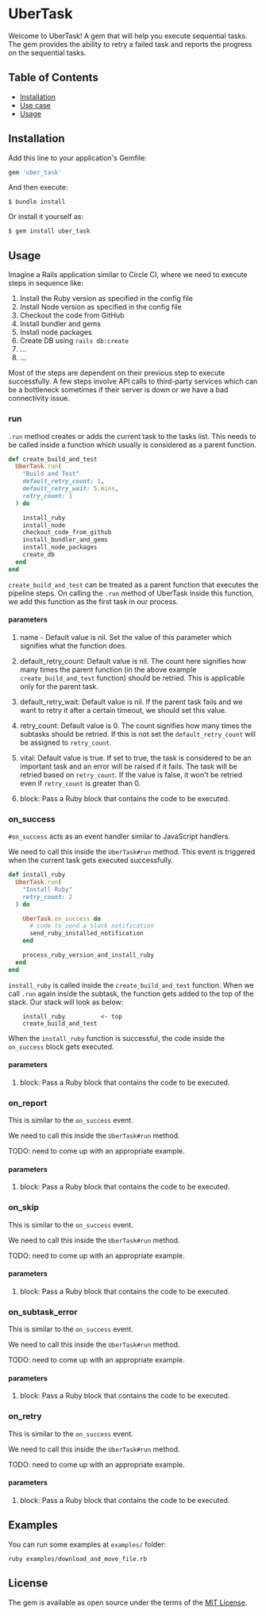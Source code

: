 # UberTask

Welcome to UberTask! A gem that will help you execute sequential tasks.
The gem provides the ability to retry a failed task
and reports the progress on the sequential tasks.

## Table of Contents

* [Installation](#installation)
* [Use case](#use-case)
* [Usage](#usage)

## Installation

Add this line to your application's Gemfile:

```ruby
gem 'uber_task'
```

And then execute:

    $ bundle install

Or install it yourself as:

    $ gem install uber_task
## Usage

Imagine a Rails application similar to Circle CI, where we need to execute
steps in sequence like:

1. Install the Ruby version as specified in the config file
1. Install Node version as specified in the config file
1. Checkout the code from GitHub
1. Install bundler and gems
1. Install node packages
1. Create DB using `rails db:create`
1. ...
1. ...

Most of the steps are dependent on their previous step to execute successfully.
A few steps involve API calls to third-party services which can be a bottleneck
sometimes if their server is down or we have a bad connectivity issue.

### run

`.run` method creates or adds the current task to the tasks list.
This needs to be called inside a function which usually is considered as a
parent function.

```ruby
def create_build_and_test
  UberTask.run(
    "Build and Test"
    default_retry_count: 1,
    default_retry_wait: 5.mins,
    retry_count: 1
  ) do

    install_ruby
    install_node
    checkout_code_from_github
    install_bundler_and_gems
    install_node_packages
    create_db
  end
end
```

`create_build_and_test` can be treated as a parent function that executes the pipeline steps.
On calling the `.run` method of UberTask inside this function, we add this function as the first task in our process.

#### parameters

1. name -
   Default value is nil. Set the value of this parameter which
   signifies what the function does.

1. default_retry_count:
   Default value is nil. The count here signifies how many times the parent function
   (in the above example `create_build_and_test` function) should be retried.
   This is applicable only for the parent task.

1. default_retry_wait:
   Default value is nil. If the parent task fails and we want to retry it after a certain
   timeout, we should set this value.

1. retry_count:
   Default value is 0. The count signifies how many times the subtasks should be retried.
   If this is not set the `default_retry_count` will be assigned to `retry_count`.

1. vital:
   Default value is true. If set to true, the task is considered to be an important task
   and an error will be raised if it fails. The task will be retried based on `retry_count`.
   If the value is false, it won't be retried even if `retry_count` is greater than 0.

1. block:
   Pass a Ruby block that contains the code to be executed.

### on_success

`#on_success` acts as an event handler similar to JavaScript handlers.

We need to call this inside the `UberTask#run` method. This event is triggered when the current task gets executed successfully.

```ruby
def install_ruby
  UberTask.run(
    "Install Ruby"
    retry_count: 2
  ) do

    UberTask.on_success do
      # code to send a Slack notification
      send_ruby_installed_notification
    end

    process_ruby_version_and_install_ruby
  end
end
```

`install_ruby` is called inside the `create_build_and_test` function.
When we call `.run` again inside the subtask,
the function gets added to the top of the stack.
Our stack will look as below:

```
    install_ruby          <- top
    create_build_and_test
```

When the `install_ruby` function is successful,
the code inside the `on_success` block gets executed.

#### parameters

1. block:
   Pass a Ruby block that contains the code to be executed.

### on_report

This is similar to the `on_success` event.

We need to call this inside the `UberTask#run` method.

TODO: need to come up with an appropriate example.

#### parameters

1. block:
   Pass a Ruby block that contains the code to be executed.

### on_skip

This is similar to the `on_success` event.

We need to call this inside the `UberTask#run` method.

TODO: need to come up with an appropriate example.

#### parameters

1. block:
   Pass a Ruby block that contains the code to be executed.

### on_subtask_error

This is similar to the `on_success` event.

We need to call this inside the `UberTask#run` method.

TODO: need to come up with an appropriate example.

#### parameters

1. block:
   Pass a Ruby block that contains the code to be executed.

### on_retry

This is similar to the `on_success` event.

We need to call this inside the `UberTask#run` method.

TODO: need to come up with an appropriate example.

#### parameters

1. block:
   Pass a Ruby block that contains the code to be executed.

## Examples

You can run some examples at `examples/` folder:

```
ruby examples/download_and_move_file.rb
```

## License

The gem is available as open source under the terms of the
[MIT License](https://opensource.org/licenses/MIT).
